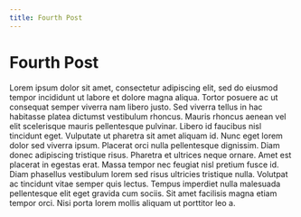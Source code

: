 ```yaml
---
title: Fourth Post
---
```


# Fourth Post

Lorem ipsum dolor sit amet, consectetur adipiscing elit, sed do eiusmod tempor incididunt ut labore et dolore magna aliqua. Tortor posuere ac ut consequat semper viverra nam libero justo. Sed viverra tellus in hac habitasse platea dictumst vestibulum rhoncus. Mauris rhoncus aenean vel elit scelerisque mauris pellentesque pulvinar. Libero id faucibus nisl tincidunt eget. Vulputate ut pharetra sit amet aliquam id. Nunc eget lorem dolor sed viverra ipsum. Placerat orci nulla pellentesque dignissim. Diam donec adipiscing tristique risus. Pharetra et ultrices neque ornare. Amet est placerat in egestas erat. Massa tempor nec feugiat nisl pretium fusce id. Diam phasellus vestibulum lorem sed risus ultricies tristique nulla. Volutpat ac tincidunt vitae semper quis lectus. Tempus imperdiet nulla malesuada pellentesque elit eget gravida cum sociis. Sit amet facilisis magna etiam tempor orci. Nisi porta lorem mollis aliquam ut porttitor leo a.
